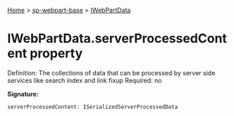 <!-- docId=sp-webpart-base.iwebpartdata.serverprocessedcontent -->

[Home](./index.md) &gt; [sp-webpart-base](./sp-webpart-base.md) &gt; [IWebPartData](./sp-webpart-base.iwebpartdata.md)

# IWebPartData.serverProcessedContent property

Definition: The collections of data that can be processed by server side services like search index and link fixup Required: no

**Signature:**
```javascript
serverProcessedContent: ISerializedServerProcessedData
```

